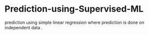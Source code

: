 # Prediction-using-Supervised-ML
prediction using  simple linear regression where prediction is done on independent data .
